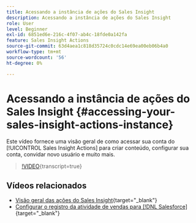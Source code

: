 ```yaml
---
title: Acessando a instância de ações do Sales Insight
description: Acessando a instância de ações do Sales Insight
role: User
level: Beginner
exl-id: 6851ed6e-216c-4f07-ab4c-18fde0a142fa
feature: Sales Insight Actions
source-git-commit: 63d4aea1c818d35724c0cdc14e69ea00eb06b4a0
workflow-type: tm+mt
source-wordcount: '56'
ht-degree: 0%

---
```


# Acessando a instância de ações do Sales Insight {#accessing-your-sales-insight-actions-instance}

Este vídeo fornece uma visão geral de como acessar sua conta do [!UICONTROL Sales Insight Actions] para criar conteúdo, configurar sua conta, convidar novo usuário e muito mais.

>[!VIDEO](https://video.tv.adobe.com/v/3441588/?quality=12&learn=on&captions=por_br){transcript=true}

## Vídeos relacionados

* [Visão geral das ações do Sales Insight](/help/sales-insight-actions/sales-insight-actions-overview.md){target="_blank"}
* [Configurar o registro da atividade de vendas para [!DNL Salesforce]](/help/sales-insight-actions/configure-sales-activity-logging-to-salesforce.md){target="_blank"}

